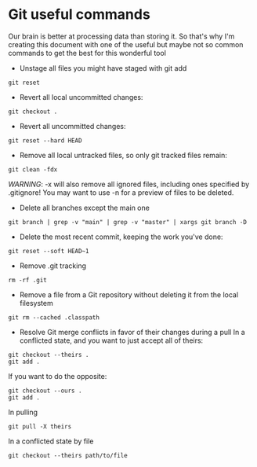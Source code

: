 # Git useful commands

Our brain is better at processing data than storing it. So that's why I'm creating this document with one of the useful but maybe not so common commands to get the best for this wonderful tool

- Unstage all files you might have staged with git add
```shell
git reset
```
- Revert all local uncommitted changes:
```shell
git checkout .
```
- Revert all uncommitted changes:
```shell
git reset --hard HEAD
```
- Remove all local untracked files, so only git tracked files remain:
```shell
git clean -fdx
```
*WARNING*: -x will also remove all ignored files, including ones specified by .gitignore! You may want to use -n for a preview of files to be deleted.

- Delete all branches except the main one
```shell
git branch | grep -v "main" | grep -v "master" | xargs git branch -D
```
- Delete the most recent commit, keeping the work you've done:
```shell
git reset --soft HEAD~1
```
- Remove .git tracking
```shell
rm -rf .git
```
- Remove a file from a Git repository without deleting it from the local filesystem
```shell
git rm --cached .classpath
```

- Resolve Git merge conflicts in favor of their changes during a pull
In a conflicted state, and you want to just accept all of theirs:

```shell
git checkout --theirs .
git add .
```
If you want to do the opposite:

```shell
git checkout --ours .
git add .
```
In pulling 

```shell
git pull -X theirs
```

In a conflicted state by file

```shell
git checkout --theirs path/to/file
```